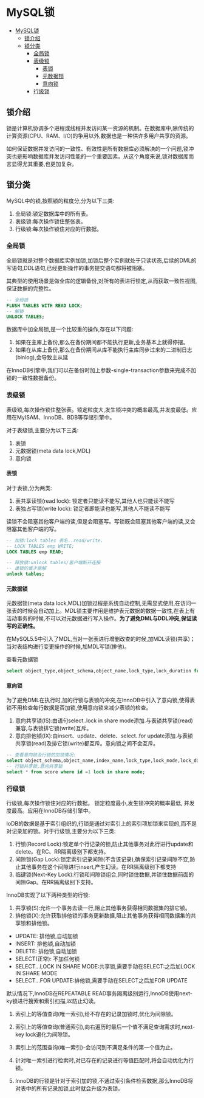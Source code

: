 # MySQL锁

<!-- TOC -->
* [MySQL锁](#mysql锁)
  * [锁介绍](#锁介绍)
  * [锁分类](#锁分类)
    * [全局锁](#全局锁)
    * [表级锁](#表级锁)
      * [表锁](#表锁)
      * [元数据锁](#元数据锁)
      * [意向锁](#意向锁)
    * [行级锁](#行级锁)
<!-- TOC -->

## 锁介绍

锁是计算机协调多个进程或线程并发访问某一资源的机制。在数据库中,除传统的计算资源(CPU、RAM、I/O)的争用以外,数据也是一种供许多用户共享的资源。

如何保证数据并发访问的一致性、有效性是所有数据库必须解决的一个问题,锁冲突也是影响数据库并发访问性能的一个重要因素。从这个角度来说,锁对数据库而言显得尤其重要,也更加复杂。

## 锁分类

MySQL中的锁,按照锁的粒度分,分为以下三类:
1. 全局锁:锁定数据库中的所有表。
2. 表级锁:每次操作锁住整张表。
3. 行级锁:每次操作锁住对应的行数据。

### 全局锁

全局锁就是对整个数据库实例加锁,加锁后整个实例就处于只读状态,后续的DML的写语句,DDL语句,已经更新操作的事务提交语句都将被阻塞。

其典型的使用场景是做全库的逻辑备份,对所有的表进行锁定,从而获取一致性视图,保证数据的完整性。

```sql
-- 全局锁
FLUSH TABLES WITH READ LOCK;
-- 解锁
UNLOCK TABLES;
```

数据库中加全局锁,是一个比较重的操作,存在以下问题:
1. 如果在主库上备份,那么在备份期间都不能执行更新,业务基本上就得停摆。
2. 如果在从库上备份,那么在备份期间从库不能执行主库同步过来的二进制日志(binlog),会导致主从延

在InnoDB引擎中,我们可以在备份时加上参数-single-transaction参数来完成不加锁的一致性数据备份。


### 表级锁

表级锁,每次操作锁住整张表。锁定粒度大,发生锁冲突的概率最高,并发度最低。应用在MyISAM、InnoDB、BDB等存储引擎中。

对于表级锁,主要分为以下三类:
1. 表锁
2. 元数据锁(meta data lock,MDL)
3. 意向锁

#### 表锁

对于表锁,分为两类:
1. 表共享读锁(read lock): 锁定者只能读不能写,其他人也只能读不能写
2. 表独占写锁(write lock): 锁定者即能读也能写,其他人不能读不能写

读锁不会阻塞其他客户端的读,但是会阻塞写。写锁既会阻塞其他客户端的读,又会阻塞其他客户端的写。

```sql
-- 加锁:lock tables 表名..read/write.
-- LOCK TABLES emp WRITE;
LOCK TABLES emp READ;

-- 释放锁:unlock tables/客户端断开连接
-- 谁锁的谁才能解
unlock tables;
```

#### 元数据锁

元数据锁(meta data lock,MDL)加锁过程是系统自动控制,无需显式使用,在访问一张表的时候会自动加上。MDL锁主要作用是维护表元数据的数据一致性,在表上有活动事务的时候,不可以对元数据进行写入操作。**为了避免DML与DDL冲突,保证读写的正确性。**

在MySQL5.5中引入了MDL,当对一张表进行增删改查的时候,加MDL读锁(共享)；当对表结构进行变更操作的时候,加MDL写锁(排他)。

查看元数据锁
```sql
select object_type,object_schema,object_name,lock_type,lock_duration from performance_schema.metadata_locks;
```

#### 意向锁

为了避免DML在执行时,加的行锁与表锁的冲突,在InnoDB中引入了意向锁,使得表锁不用检查每行数据是否加锁,使用意向锁来减少表锁的检查。

1. 意向共享锁(IS):由语句select..lock in share mode添加.与表锁共享锁(read)兼容,与表锁排它锁(write)互斥。
2. 意向排他锁(IX):由insert、update、delete、select..for update添加.与表锁共享锁(read)及排它锁(write)都互斥。意向锁之间不会互斥。


```sql
-- 查看意向锁及行锁的加锁情况:
select object_schema,object_name,index_name,lock_type,lock_mode,lock_data from performance _schema.data_locks;
-- 行锁共享锁,意向共享锁
select * from score where id =1 lock in share mode;
```

### 行级锁

行级锁,每次操作锁住对应的行数据。 锁定粒度最小,发生锁冲突的概率最低, 并发度最高。应用在InnoDB存储引擎中。

IoDB的数据是基于索引组织的,行锁是通过对索引上的索引项加锁来实现的,而不是对记录加的锁。对于行级锁,主要分为以下三类:
1. 行锁(Record Lock):锁定单个行记录的锁,防止其他事务对此行进行update和delete。在RC、RR隔离级别下都支持。
2. 间隙锁(Gap Lock):锁定索引记录间隙(不含该记录),确保索引记录间隙不变,防止其他事务在这个间隙进行insert,产生幻读。在RR隔离级别下都支持
3. 临键锁(Next-Key Lock):行锁和间隙锁组合,同时锁住数据,并锁住数据前面的间隙Gap。在RR隔离级别下支持。

InnoDB实现了以下两种类型的行锁:
1. 共享锁(S):允许一个事务去读一行,阻止其他事务获得相同数据集的排它锁。
2. 排他锁(X):允许获取排他锁的事务更新数据,阻止其他事务获得相同数据集的共享锁和排他锁。

- UPDATE: 排他锁,自动加锁
- INSERT: 排他锁,自动加锁
- DELETE: 排他锁,自动加锁
- SELECT(正常): 不加任何锁
- SELECT...LOCK IN SHARE MODE:共享锁,需要手动在SELECT:之后加LOCK IN SHARE MODE
- SELECT...FOR UPDATE:排他锁,需要手动在SELECT之后加FOR UPDATE

默认情况下,InnoDB在REPEATABLE READ事务隔离级别运行,InnoDB使用next-ky锁进行搜索和索引扫描,以防止幻读。
1. 索引上的等值查询(唯一索引),给不存在的记录加锁时,优化为间隙锁。
2. 索引上的等值查询(普通索引),向右遍历时最后一个值不满足查询需求时,next-key lock退化为间隙锁。
3. 索引上的范围查询(唯一索引)-会访问到不满足条件的第一个值为止。

1. 针对唯一索引进行检索时,对已存在的记录进行等值匹配时,将会自动优化为行锁。
2. InnoDB的行锁是针对于索引加的锁,不通过索引条件检索数据,那么InnoDB将对表中的所有记录加锁,此时就会升级为表锁。
